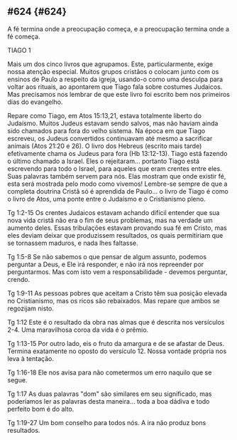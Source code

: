 ## #624 {#624}

A fé termina onde a preocupação começa, e a preocupação termina onde a fé começa.

TIAGO 1

Mais um dos cinco livros que agrupamos. Este, particularmente, exige nossa atenção especial. Muitos grupos cristãos o colocam junto com os ensinos de Paulo a respeito da igreja, usando-o como uma desculpa para voltar aos rituais, ao apontarem que Tiago fala sobre costumes Judaicos. Mas precisamos nos lembrar de que este livro foi escrito bem nos primeiros dias do evangelho.

Repare como Tiago, em Atos 15:13,21, estava totalmente liberto do Judaísmo. Muitos Judeus estavam sendo salvos, mas não haviam ainda sido chamados para fora do velho sistema. Na época em que Tiago escreveu, os Judeus convertidos continuavam até mesmo a sacrificar animais (Atos 21:20 e 26). O livro dos Hebreus (escrito mais tarde) efetivamente chama os Judeus para fora (Hb 13:12-13). Tiago está fazendo o último chamado a Israel. Eles o rejeitaram... portanto Tiago está escrevendo para todo o Israel, para aqueles que eram crentes entre eles. Suas palavras também servem para nós. Elas mostram que onde existir fé, esta será mostrada pelo modo como vivemos! Lembre-se sempre de que a completa doutrina Cristã só é aprendida de Paulo... o livro de Tiago é como o livro de Atos, uma ponte entre o Judaísmo e o Cristianismo pleno.

Tg 1:2-15 Os crentes Judaicos estavam achando difícil entender que sua nova vida cristã não era o fim de seus problemas, mas na verdade um aumento deles. Essas tribulações estavam provando sua fé em Cristo, mas eles deviam deixar que produzissem resultados, os quais permitiriam que se tornassem maduros, e nada lhes faltasse.

Tg 1:5-8 Se não sabemos o que pensar de algum assunto, podemos perguntar a Deus, e Ele irá responder, e não irá nos repreender por perguntarmos. Mas com isto vem a responsabilidade - devemos perguntar, crendo.

Tg 1:9-11 As pessoas pobres que aceitam a Cristo têm sua posição elevada no Cristianismo, mas os ricos são rebaixados. Mas repare que ambos se regozijam nisto.

Tg 1:12 Este é o resultado da obra nas almas que é descrita nos versículos 2-4\. Uma maravilhosa coroa da vida é o prêmio.

Tg 1:13-15 Por outro lado, eis o fruto da amargura e de se afastar de Deus. Termina exatamente no oposto do versículo 12\. Nossa vontade própria nos leva à tentação.

Tg 1:16-18 Ele nos avisa para não cometermos um erro naquilo que se segue.

Tg 1:17 As duas palavras &quot;dom&quot; são similares em seu significado, mas poderíamos ler as palavras desta maneira... toda a boa dádiva e todo perfeito bom é do alto.

Tg 1:19-27 Um bom conselho para todos nós. A ira não produz bons resultados.